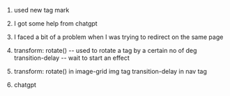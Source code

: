 1. used new tag mark

2. I got some help from chatgpt

3. I faced a bit of a problem when I was trying to redirect on the same page

4. transform: rotate() -- used to rotate a tag by a certain no of deg
   transition-delay -- wait to start an effect

5. transform: rotate() in image-grid img tag
   transition-delay in nav tag

6. chatgpt

